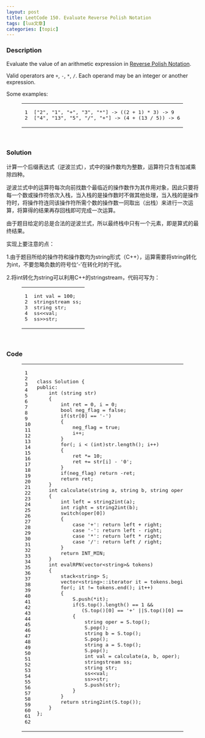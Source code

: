 ```yaml
---
layout: post
title: LeetCode 150. Evaluate Reverse Polish Notation 
tags: [lua文章]
categories: [topic]
---
```

<h3 id="Description"><a href="#Description" class="headerlink" title="Description"></a>Description</h3><p>Evaluate the value of an arithmetic expression in <a href="https://en.wikipedia.org/wiki/Reverse_Polish_notation" target="_blank" rel="external noopener noreferrer">Reverse Polish Notation</a>.</p>
<p>Valid operators are <code>+</code>, <code>-</code>, <code>*</code>, <code>/</code>. Each operand may be an integer or another expression.</p>
<p>Some examples:</p>
<figure class="highlight c++"><table><tbody><tr><td class="gutter"><pre><div class="line">1</div><div class="line">2</div></pre></td><td class="code"><pre><div class="line">[<span class="string">&#34;2&#34;</span>, <span class="string">&#34;1&#34;</span>, <span class="string">&#34;+&#34;</span>, <span class="string">&#34;3&#34;</span>, <span class="string">&#34;*&#34;</span>] -&gt; ((<span class="number">2</span> + <span class="number">1</span>) * <span class="number">3</span>) -&gt; <span class="number">9</span></div><div class="line">[<span class="string">&#34;4&#34;</span>, <span class="string">&#34;13&#34;</span>, <span class="string">&#34;5&#34;</span>, <span class="string">&#34;/&#34;</span>, <span class="string">&#34;+&#34;</span>] -&gt; (<span class="number">4</span> + (<span class="number">13</span> / <span class="number">5</span>)) -&gt; <span class="number">6</span></div></pre></td></tr></tbody></table></figure>
<p> </p>
<h3 id="Solution"><a href="#Solution" class="headerlink" title="Solution"></a>Solution</h3><p>计算一个后缀表达式（逆波兰式），式中的操作数均为整数，运算符只含有加减乘除四种。</p>
<p>逆波兰式中的运算符每次向前找数个最临近的操作数作为其作用对象，因此只要将每一个数或操作符依次入栈，当入栈的是操作数时不做其他处理，当入栈的是操作符时，将操作符连同该操作符所需个数的操作数一同取出（出栈）来进行一次运算，将算得的结果再存回栈即可完成一次运算。</p>
<p>由于题目给定的总是合法的逆波兰式，所以最终栈中只有一个元素，即是算式的最终结果。</p>
<p>实现上要注意的点：</p>
<p>1.由于题目所给的操作符和操作数均为string形式（C++），运算需要将string转化为int，不要忽略负数的符号位‘-’在转化时的干扰。</p>
<p>2.将int转化为string可以利用C++的stringstream，代码可写为：</p>
<figure class="highlight c++"><table><tbody><tr><td class="gutter"><pre><div class="line">1</div><div class="line">2</div><div class="line">3</div><div class="line">4</div><div class="line">5</div></pre></td><td class="code"><pre><div class="line"><span class="keyword">int</span> val = <span class="number">100</span>;</div><div class="line"><span class="built_in">stringstream</span> ss;</div><div class="line"><span class="built_in">string</span> str;</div><div class="line">ss&lt;&lt;val;</div><div class="line">ss&gt;&gt;str; </div></pre></td></tr></tbody></table></figure>
<p> </p>
<h3 id="Code"><a href="#Code" class="headerlink" title="Code"></a>Code</h3><figure class="highlight c++"><table><tbody><tr><td class="gutter"><pre><div class="line">1</div><div class="line">2</div><div class="line">3</div><div class="line">4</div><div class="line">5</div><div class="line">6</div><div class="line">7</div><div class="line">8</div><div class="line">9</div><div class="line">10</div><div class="line">11</div><div class="line">12</div><div class="line">13</div><div class="line">14</div><div class="line">15</div><div class="line">16</div><div class="line">17</div><div class="line">18</div><div class="line">19</div><div class="line">20</div><div class="line">21</div><div class="line">22</div><div class="line">23</div><div class="line">24</div><div class="line">25</div><div class="line">26</div><div class="line">27</div><div class="line">28</div><div class="line">29</div><div class="line">30</div><div class="line">31</div><div class="line">32</div><div class="line">33</div><div class="line">34</div><div class="line">35</div><div class="line">36</div><div class="line">37</div><div class="line">38</div><div class="line">39</div><div class="line">40</div><div class="line">41</div><div class="line">42</div><div class="line">43</div><div class="line">44</div><div class="line">45</div><div class="line">46</div><div class="line">47</div><div class="line">48</div><div class="line">49</div><div class="line">50</div><div class="line">51</div><div class="line">52</div><div class="line">53</div><div class="line">54</div><div class="line">55</div><div class="line">56</div><div class="line">57</div><div class="line">58</div><div class="line">59</div><div class="line">60</div><div class="line">61</div><div class="line">62</div></pre></td><td class="code"><pre><div class="line"><span class="keyword">class</span> Solution {</div><div class="line"><span class="keyword">public</span>:</div><div class="line">    <span class="function"><span class="keyword">int</span> <span class="params">(<span class="built_in">string</span> str)</span></span></div><div class="line">    {</div><div class="line">        <span class="keyword">int</span> ret = <span class="number">0</span>, i = <span class="number">0</span>;</div><div class="line">        <span class="keyword">bool</span> neg_flag = <span class="literal">false</span>;</div><div class="line">        <span class="keyword">if</span>(str[<span class="number">0</span>] == <span class="string">&#39;-&#39;</span>)</div><div class="line">        {</div><div class="line">            neg_flag = <span class="literal">true</span>;</div><div class="line">            i++;</div><div class="line">        }</div><div class="line">        <span class="keyword">for</span>(; i &lt; (<span class="keyword">int</span>)str.length(); i++)</div><div class="line">        {</div><div class="line">            ret *= <span class="number">10</span>;</div><div class="line">            ret += str[i] - <span class="string">&#39;0&#39;</span>;</div><div class="line">        }</div><div class="line">        <span class="keyword">if</span>(neg_flag) <span class="keyword">return</span> -ret;</div><div class="line">        <span class="keyword">return</span> ret;</div><div class="line">    }</div><div class="line"></div><div class="line">    <span class="function"><span class="keyword">int</span> <span class="title">calculate</span><span class="params">(<span class="built_in">string</span> a, <span class="built_in">string</span> b, <span class="built_in">string</span> oper)</span></span></div><div class="line">    {</div><div class="line">        <span class="keyword">int</span> left = string2int(a);</div><div class="line">        <span class="keyword">int</span> right = string2int(b);</div><div class="line">        <span class="keyword">switch</span>(oper[<span class="number">0</span>])</div><div class="line">        {</div><div class="line">            <span class="keyword">case</span> <span class="string">&#39;+&#39;</span>: <span class="keyword">return</span> left + right;</div><div class="line">            <span class="keyword">case</span> <span class="string">&#39;-&#39;</span>: <span class="keyword">return</span> left - right;</div><div class="line">            <span class="keyword">case</span> <span class="string">&#39;*&#39;</span>: <span class="keyword">return</span> left * right;</div><div class="line">            <span class="keyword">case</span> <span class="string">&#39;/&#39;</span>: <span class="keyword">return</span> left / right;</div><div class="line">        }</div><div class="line">        <span class="keyword">return</span> INT_MIN;</div><div class="line">    }</div><div class="line"></div><div class="line">    <span class="function"><span class="keyword">int</span> <span class="title">evalRPN</span><span class="params">(<span class="built_in">vector</span>&lt;<span class="built_in">string</span>&gt;&amp; tokens)</span></span></div><div class="line">    {</div><div class="line">        <span class="built_in">stack</span>&lt;<span class="built_in">string</span>&gt; S;</div><div class="line">        <span class="built_in">vector</span>&lt;<span class="built_in">string</span>&gt;::iterator it = tokens.begin();</div><div class="line">        <span class="keyword">for</span>(; it != tokens.end(); it++)</div><div class="line">        {</div><div class="line">            S.push(*it);</div><div class="line">            <span class="keyword">if</span>(S.top().length() == <span class="number">1</span> &amp;&amp;</div><div class="line">               (S.top()[<span class="number">0</span>] == <span class="string">&#39;+&#39;</span> ||S.top()[<span class="number">0</span>] == <span class="string">&#39;-&#39;</span> || S.top()[<span class="number">0</span>] == <span class="string">&#39;*&#39;</span> || S.top()[<span class="number">0</span>] == <span class="string">&#39;/&#39;</span>))</div><div class="line">            {</div><div class="line">                <span class="built_in">string</span> oper = S.top();</div><div class="line">                S.pop();</div><div class="line">                <span class="built_in">string</span> b = S.top();</div><div class="line">                S.pop();</div><div class="line">                <span class="built_in">string</span> a = S.top();</div><div class="line">                S.pop();</div><div class="line">                <span class="keyword">int</span> val = calculate(a, b, oper);</div><div class="line"></div><div class="line">                <span class="built_in">stringstream</span> ss;</div><div class="line">                <span class="built_in">string</span> str;</div><div class="line">                ss&lt;&lt;val;</div><div class="line">                ss&gt;&gt;str;</div><div class="line">                S.push(str);</div><div class="line">            }</div><div class="line">        }</div><div class="line">        <span class="keyword">return</span> string2int(S.top());</div><div class="line">    }</div><div class="line">};</div></pre></td></tr></tbody></table></figure>